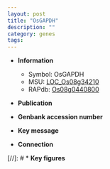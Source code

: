 ```yaml
---
layout: post
title: "OsGAPDH"
description: ""
category: genes
tags: 
---
```


* **Information**  
    + Symbol: OsGAPDH  
    + MSU: [LOC_Os08g34210](http://rice.uga.edu/cgi-bin/ORF_infopage.cgi?orf=LOC_Os08g34210)  
    + RAPdb: [Os08g0440800](http://rapdb.dna.affrc.go.jp/viewer/gbrowse_details/irgsp1?name=Os08g0440800)  

* **Publication**  

* **Genbank accession number**  

* **Key message**  

* **Connection**  

[//]: # * **Key figures**  


